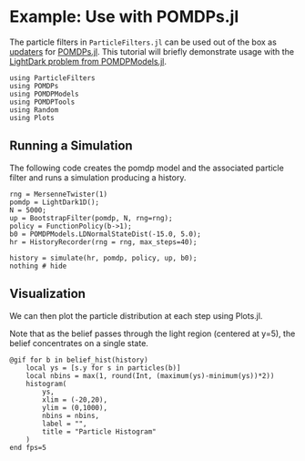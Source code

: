 # Example: Use with POMDPs.jl

The particle filters in `ParticleFilters.jl` can be used out of the box as [updaters](http://juliapomdp.github.io/POMDPs.jl/latest/concepts.html#beliefs_and_updaters-1) for [POMDPs.jl](https://github.com/JuliaPOMDP/POMDPs.jl). This tutorial will briefly demonstrate usage with the [LightDark problem from POMDPModels.jl](https://github.com/JuliaPOMDP/POMDPModels.jl/blob/master/src/LightDark.jl).

```@example pomdps
using ParticleFilters
using POMDPs
using POMDPModels
using POMDPTools
using Random
using Plots
```

## Running a Simulation

The following code creates the pomdp model and the associated particle filter and runs a simulation producing a history.

```@example pomdps
rng = MersenneTwister(1)
pomdp = LightDark1D();
N = 5000;
up = BootstrapFilter(pomdp, N, rng=rng);
policy = FunctionPolicy(b->1);
b0 = POMDPModels.LDNormalStateDist(-15.0, 5.0);
hr = HistoryRecorder(rng = rng, max_steps=40);

history = simulate(hr, pomdp, policy, up, b0);
nothing # hide
```

## Visualization

We can then plot the particle distribution at each step using Plots.jl.

Note that as the belief passes through the light region (centered at y=5), the belief concentrates on a single state.

```@example pomdps
@gif for b in belief_hist(history)
    local ys = [s.y for s in particles(b)]
    local nbins = max(1, round(Int, (maximum(ys)-minimum(ys))*2))
    histogram(
        ys,
        xlim = (-20,20),
        ylim = (0,1000),
        nbins = nbins,
        label = "",
        title = "Particle Histogram"
    )                    
end fps=5
```
